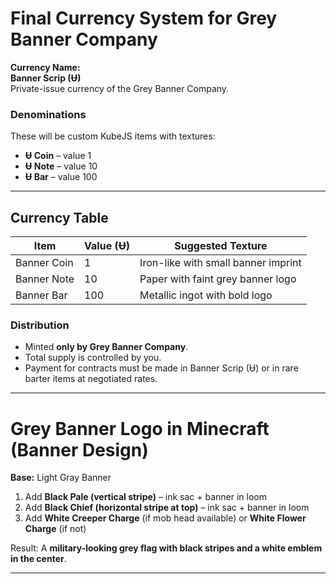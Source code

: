 # **Final Currency System for Grey Banner Company**

**Currency Name:**  
**Banner Scrip (Ʉ)**  
Private-issue currency of the Grey Banner Company.

### Denominations

These will be custom KubeJS items with textures:

- **Ʉ Coin** – value 1
- **Ʉ Note** – value 10
- **Ʉ Bar** – value 100
    


---

## **Currency Table**

|Item|Value (Ʉ)|Suggested Texture|
|---|---|---|
|Banner Coin|1|Iron-like with small banner imprint|
|Banner Note|10|Paper with faint grey banner logo|
|Banner Bar|100|Metallic ingot with bold logo|
### **Distribution**

- Minted **only by Grey Banner Company**.
- Total supply is controlled by you.
- Payment for contracts must be made in Banner Scrip (Ʉ) or in rare barter items at negotiated rates.
    

---

# **Grey Banner Logo in Minecraft (Banner Design)**

**Base:** Light Gray Banner

1. Add **Black Pale (vertical stripe)** – ink sac + banner in loom
2. Add **Black Chief (horizontal stripe at top)** – ink sac + banner in loom
3. Add **White Creeper Charge** (if mob head available) or **White Flower Charge** (if not)
    

Result: A **military-looking grey flag with black stripes and a white emblem in the center**.

---
